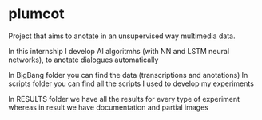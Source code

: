 # plumcot 

Project that aims to anotate in an unsupervised way multimedia data.

In this internship I develop AI algoritmhs (with NN and LSTM neural networks), to anotate dialogues automatically

In BigBang folder you can find the data (transcriptions and anotations)
In scripts folder you can find all the scripts I used to develop my experiments


In RESULTS folder we have all the results for every type of experiment whereas in result we have documentation and partial images

